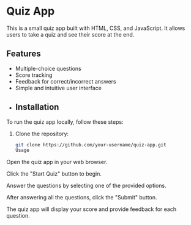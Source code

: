 # Quiz App

This is a small quiz app built with HTML, CSS, and JavaScript. It allows users to take a quiz and see their score at the end.
## Features

- Multiple-choice questions
- Score tracking
- Feedback for correct/incorrect answers
- Simple and intuitive user interface
- ## Installation

To run the quiz app locally, follow these steps:

1. Clone the repository:

   ```bash
   git clone https://github.com/your-username/quiz-app.git
   Usage
Open the quiz app in your web browser.

Click the "Start Quiz" button to begin.

Answer the questions by selecting one of the provided options.

After answering all the questions, click the "Submit" button.

The quiz app will display your score and provide feedback for each question.
